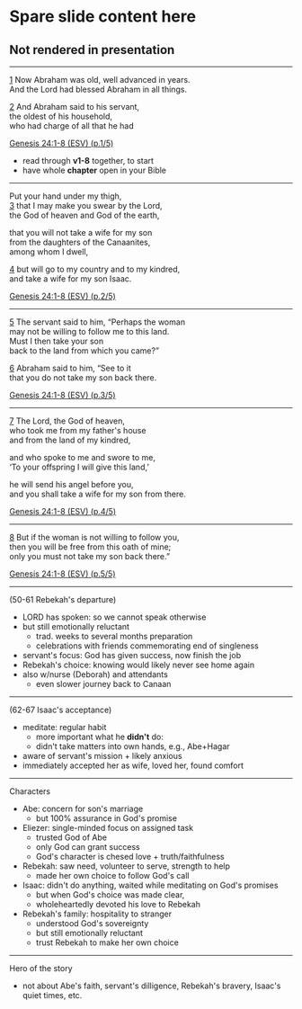 # Spare slide content here
## Not rendered in presentation

******
[1](# "ref")
Now Abraham was old, well advanced in years. <br>
And the Lord had blessed Abraham in all things. 

[2](# "ref")
And Abraham said to his servant, <br>
the oldest of his household, <br>
who had charge of all that he had

[Genesis 24:1-8 (ESV) (p.1/5)](# "ref")

>>>
+ read through **v1-8** together, to start
+ have whole **chapter** open in your Bible

******
Put your hand under my thigh, <br>
[3](# "ref")
that I may make you swear by the Lord, <br>
the God of heaven and God of the earth, 

that you will not take a wife for my son <br>
from the daughters of the Canaanites, <br>
among whom I dwell, 

[4](# "ref")
but will go to my country and to my kindred, <br>
and take a wife for my son Isaac.

[Genesis 24:1-8 (ESV) (p.2/5)](# "ref")

******
[5](# "ref")
The servant said to him, “Perhaps the woman <br>
may not be willing to follow me to this land. <br>
Must I then take your son <br>
back to the land from which you came?” 

[6](# "ref")
Abraham said to him, “See to it <br>
that you do not take my son back there. 

[Genesis 24:1-8 (ESV) (p.3/5)](# "ref")

******
[7](# "ref")
The Lord, the God of heaven, <br>
who took me from my father's house <br>
and from the land of my kindred, 

and who spoke to me and swore to me, <br>
‘To your offspring I will give this land,’ 

he will send his angel before you, <br>
and you shall take a wife for my son from there. 

[Genesis 24:1-8 (ESV) (p.4/5)](# "ref")

******
[8](# "ref")
But if the woman is not willing to follow you, <br>
then you will be free from this oath of mine; <br>
only you must not take my son back there.”

[Genesis 24:1-8 (ESV) (p.5/5)](# "ref")

---
(50-61 Rebekah's departure)

>>>
+ LORD has spoken: so we cannot speak otherwise
+ but still emotionally reluctant
  + trad. weeks to several months preparation
  + celebrations with friends commemorating end of singleness
+ servant's focus: God has given success, now finish the job
+ Rebekah's choice: knowing would likely never see home again
+ also w/nurse (Deborah) and attendants
  + even slower journey back to Canaan

---
(62-67 Isaac's acceptance)

>>>
+ meditate: regular habit
  + more important what he **didn't** do:
  + didn't take matters into own hands, e.g., Abe+Hagar
+ aware of servant's mission + likely anxious
+ immediately accepted her as wife, loved her, found comfort

---
Characters

>>>
+ Abe: concern for son's marriage
  + but 100% assurance in God's promise
+ Eliezer: single-minded focus on assigned task
  + trusted God of Abe
  + only God can grant success
  + God's character is chesed love + truth/faithfulness
+ Rebekah: saw need, volunteer to serve, strength to help
  + made her own choice to follow God's call
+ Isaac: didn't do anything, waited while meditating on God's promises
  + but when God's choice was made clear,
  + wholeheartedly devoted his love to Rebekah
+ Rebekah's family: hospitality to stranger
  + understood God's sovereignty
  + but still emotionally reluctant
  + trust Rebekah to make her own choice

---
Hero of the story

>>>
+ not about Abe's faith, servant's dilligence, Rebekah's bravery, Isaac's quiet times, etc.
